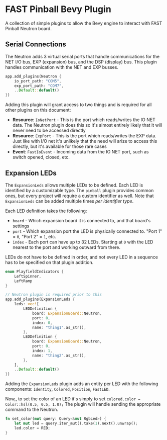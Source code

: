 # FAST Pinball Bevy Plugin

A collection of simple plugins to allow the Bevy engine to interact with FAST Pinball Neutron board.

## Serial Connections

The Neutron adds 3 virtual serial ports that handle communications for the NET I/O bus, EXP (expansion) bus, and the DSP (display) bus. This plugin handles communication with the NET and EXP busses.

```rust
app.add_plugins(Neutron {
    io_port_path: "COM5",
    exp_port_path: "COM7",
    ..Default::default()
})
```

Adding this plugin will grant access to two things and is required for all other plugins on this document:

- **Resource**: `IoNetPort` - This is the port which reads/writes the IO NET data. The Neutron plugin does this so it's almost entirely likely that it will never need to be accessed directly
- **Resource**: `ExpPort` - This is the port which reads/writes the EXP data. Just like with I/O net it's unlikely that the need will arize to access this directly, but it's available for those rare cases
- **Event**: `FastIoEvent` - Incoming data from the IO NET port, such as switch opened, closed, etc.

## Expansion LEDs

The `ExpansionLeds` allows multiple LEDs to be defined. Each LED is identified by a customizable type. The `pinball` plugin provides common ones, but every project will require a custom identifier as well. Note that `ExpansionLeds` can be added multiple times _per identifier type_.

Each LED definition takes the following:

- `board` - Which expansion board it is connected to, and that board's settings
- `port` - Which expansion port the LED is physically connected to. "Port 1" = `0`, "Port 2" = `1`, etc.
- `index` - Each port can have up to 32 LEDs. Starting at `0` with the LED nearest to the port and working outward from there.

LEDs do not have to be defined in order, and not every LED in a sequence has to be specified on that plugin addition.

```rust
enum PlayfieldIndicators {
    LeftSpinner,
    LeftRamp
}

// Neutron plugin is required prior to this
app.add_plugins(ExpansionLeds {
    leds: vec![
        LEDDefinition {
            board: ExpansionBoard::Neutron,
            port: 0,
            index: 0,
            name: "thing1".as_str(),
        },
        LEDDefinition {
            board: ExpansionBoard::Neutron,
            port: 0,
            index: 1,
            name: "thing2".as_str(),
        },
    ],
    ..Default::default()
})
```

Adding the `ExpansionLeds` plugin adds an entity per LED with the following components: `Identity`, `Colored`, `Position`, `FastLED`.

Now,, to set the color of an LED it's simply to set `colored.color = Color::hsl(0.5, 0.5, 1.0);` The plugin will handle sending the appropriate command to the Neutron.

```rust
fn set_color(mut query: Query<&mut RgbLed>) {
    let mut led = query.iter_mut().take(1).next().unwrap();
    led.color = RED;
}
```
